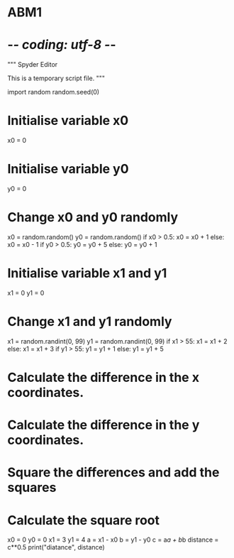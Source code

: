 # ABM1
# -*- coding: utf-8 -*-
"""
Spyder Editor

This is a temporary script file.
"""

import random
random.seed(0)

# Initialise variable x0
x0 = 0
# Initialise variable y0
y0 = 0

# Change x0 and y0 randomly
x0 = random.random()
y0 = random.random()
if x0 > 0.5:
    x0 = x0 + 1
else:
    x0 = x0 - 1
if y0 > 0.5:
    y0 = y0 + 5
else:
    y0 = y0 + 1

# Initialise variable x1 and y1
x1 = 0
y1 = 0

# Change x1 and y1 randomly
x1 = random.randint(0, 99)
y1 = random.randint(0, 99)
if x1 > 55:
    x1 = x1 + 2
else:
    x1 = x1 + 3
if y1 > 55:
    y1 = y1 + 1
else:
    y1 = y1 + 5

# Calculate the difference in the x coordinates.
# Calculate the difference in the y coordinates.
# Square the differences and add the squares
# Calculate the square root
x0 = 0
y0 = 0
x1 = 3
y1 = 4
a = x1 - x0
b = y1 - y0
c = a*a + b*b
distance = c**0.5
print("diatance", distance)
